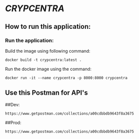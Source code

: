 # _**CRYPCENTRA**_

## How to run this application:

### Run the application:
Build the image using following command:
```
docker build -t crypcentra:latest .
```

Run the docker image using the command:
```
docker run -it --name crypcentra -p 8000:8000 crypcentra
```

## Use this Postman for API's
##Dev:
```
https://www.getpostman.com/collections/a00cdbbdb9643f8a3675
```

##Prod:
```
https://www.getpostman.com/collections/a00cdbbdb9643f8a3675
```